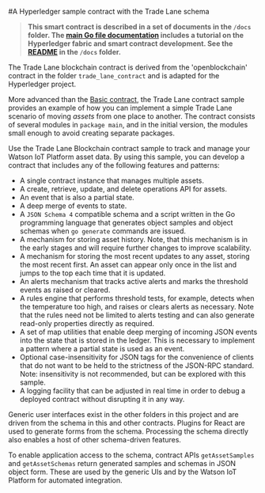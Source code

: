 #A Hyperledger sample contract with the Trade Lane schema

> **This smart contract is described in a set of documents in the `/docs` folder. The [main Go file documentation](./docs/main.md) includes a tutorial on the Hyperledger fabric and smart contract development. See the [README](./docs/README.md) in the `/docs` folder.**

The Trade Lane blockchain contract is derived from the 'openblockchain' contract in the folder `trade_lane_contract` and is adapted for the Hyperledger project.  

More advanced than the [Basic contract](https://github.com/ibm-watson-iot/blockchain-samples/tree/master/simple_contract_hyperledger), the Trade Lane contract sample provides an example of how you can implement a simple Trade Lane scenario of moving *assets* from one place to another. The contract consists of several modules in `package main`, and in the initial version, the modules small enough to avoid creating separate packages.

Use the Trade Lane Blockchain contract sample to track and manage your Watson IoT Platform asset data. By using this sample, you can develop a contract that includes any of the following features and patterns:

- A single contract instance that manages multiple assets.
- A create, retrieve, update, and delete operations API for assets.
- An event that is also a partial state.
- A deep merge of events to state.
- A `JSON Schema 4` compatible schema and a script written in the Go programming language that generates object samples and object schemas when `go generate` commands are issued.
- A mechanism for storing asset history. Note, that this mechanism is in the early stages and will require further changes to improve scalability.
- A mechanism for storing the most recent updates to any asset, storing the most recent first. An asset can appear only once in the list and jumps to the top each time that it is updated.
- An alerts mechanism that tracks active alerts and marks the threshold events as raised or cleared.
- A rules engine that performs threshold tests, for example, detects when the temperature too high, and raises or clears alerts as necessary. Note that the rules need not be limited to alerts testing and can also generate read-only properties directly as required.
- A set of map utilities that enable deep merging of incoming JSON events into the state that is stored in the ledger. This is necessary to implement a pattern where a partial state is used as an event.
- Optional case-insensitivity for JSON tags for the convenience of clients that do not want to be held to the strictness of the JSON-RPC standard. Note: insensitivity is not recommended, but can be explored with this sample.
- A logging facility that can be adjusted in real time in order to debug a deployed contract without disrupting it in any way.

Generic user interfaces exist in the other folders in this project and are driven from the schema in this and other contracts. Plugins for React are used to generate forms from the schema. Processing the schema directly also enables a host of other schema-driven features.

To enable application access to the schema, contract APIs `getAssetSamples` and `getAssetSchemas` return generated samples and schemas in JSON object form. These are used by the generic UIs and by the Watson IoT Platform for automated integration.

